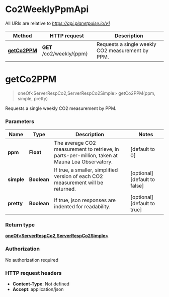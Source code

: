 # Co2WeeklyPpmApi

All URIs are relative to *https://api.planetpulse.io/v1*

Method | HTTP request | Description
------------- | ------------- | -------------
[**getCo2PPM**](Co2WeeklyPpmApi.md#getCo2PPM) | **GET** /co2/weekly/{ppm} | Requests a single weekly CO2 measurement by PPM.


<a name="getCo2PPM"></a>
# **getCo2PPM**
> oneOf&lt;ServerRespCo2,ServerRespCo2Simple&gt; getCo2PPM(ppm, simple, pretty)

Requests a single weekly CO2 measurement by PPM.

### Parameters

Name | Type | Description  | Notes
------------- | ------------- | ------------- | -------------
 **ppm** | **Float**| The average CO2 measurement to retrieve, in parts-per-million, taken at Mauna Loa Observatory. | [default to 0]
 **simple** | **Boolean**| If true, a smaller, simplified version of each CO2 measurement will be returned. | [optional] [default to false]
 **pretty** | **Boolean**| If true, json responses are indented for readability. | [optional] [default to true]

### Return type

[**oneOf&lt;ServerRespCo2,ServerRespCo2Simple&gt;**](../Models/Co2Resp.md)

### Authorization

No authorization required

### HTTP request headers

- **Content-Type**: Not defined
- **Accept**: application/json

